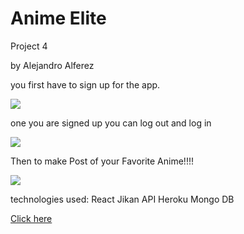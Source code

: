 # Anime Elite

Project 4

by Alejandro Alferez

you first have to sign up for the app.

![](https://i.imgur.com/CEXPf4n.png)

one you are signed up you can log out and log in

![](https://i.imgur.com/0z6lxyr.png)

Then to make Post of your Favorite Anime!!!!

![](https://i.imgur.com/I0GqAQj.png)

technologies used:
React
Jikan API
Heroku
Mongo DB


[Click here](https://animeelite.herokuapp.com/)